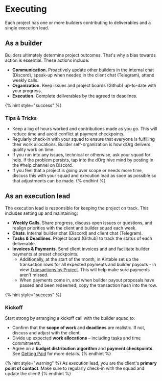 # Executing

Each project has one or more builders contributing to deliverables and a single execution lead.

## As a builder

Builders ultimately determine project outcomes. That's why a bias towards action is essential. These actions include:

* **Communication.** Proactively update other builders in the internal chat \(Discord\), speak-up when needed in the client chat \(Telegram\), attend weekly calls.
* **Organization.** Keep issues and project boards \(Github\) up-to-date with your progress.
* **Execution.** Complete deliverables by the agreed to deadlines.

{% hint style="success" %}
### **Tips & Tricks**

* Keep a log of hours worked and contributions made as you go. This will reduce time and avoid conflict at payment checkpoints.
* Regularly check-in with your squad to ensure that everyone is fulfilling their work allocations. Builder self-organization is how dOrg delivers quality work on time.
* If you run into any issues, technical or otherwise, ask your squad for help. If the problem persists, tap into the dOrg hive mind by posting in the \#help channel on Discord.
* If you feel that a project is going over scope or needs more time, discuss this with your squad and execution lead as soon as possible so that adjustments can be made.
{% endhint %}

## As an execution lead

The execution lead is responsible for keeping the project on track. This includes setting up and maintaining:

* **Weekly Calls**. Share progress, discuss open issues or questions, and realign priorities with the client and builder squad each week.
* **Chats**. Internal builder chat \(Discord\) and client chat \(Telegram\).
* **Tasks & Deadlines.** Project board \(Github\) to track the status of each deliverable.
* **Invoices & Payments**. Send client invoices and and facilitate builder payments at preset checkpoints.
  * Additionally, at the start of the month, in Airtable set up the transaction rows for all expected payments and builder payouts - in view [Transactions by Project](https://airtable.com/tblMrDMxVayppGF9m/viwlKi5pJJXnrifAC?blocks=hide). This will help make sure payments aren't missed.
  * When payments come in, and when builder payout proposals have passed and been redeemed, copy the transaction hash into the row.

{% hint style="success" %}
### Kickoff

Start strong by arranging a kickoff call with the builder squad to:

* Confirm that the **scope of work** and **deadlines** are realistic. If not, discuss and adjust with the client.
* Divide up expected **work allocations** – including tasks and time commitments.
* Agree on a **budget distribution** **algorithm** and **payment checkpoints**. See [Getting Paid](getting-paid.md) for more details.
{% endhint %}

{% hint style="warning" %}
As execution lead, you are the client's **primary point of contact**. Make sure to regularly check-in with the squad and update the client!
{% endhint %}

